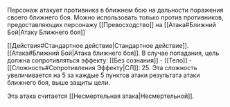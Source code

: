 
Персонаж атакует противника в ближнем бою на дальности поражения своего ближнего боя.
Можно использовать только против противников, предоставляющих персонажу [[Превосходство]] на [[Атака#Ближний Бой|Атаку Ближнего боя]] 

[[Действия#Стандартное действие|Стандартное действие]]. [[Атака#Ближний Бой|Атака ближнего боя]]. В случае попадания, цель должна сопротивляться эффекту: [[Без сознания]] - [[Тело]] - [[Сложность#Cопротивления Эффекту|СЛ]]: 25. Эта сложность увеличивается на 5 за каждые 5 пунктов атаки результата атаки ближнего боя, выше защиты цели. 

Эта атака считается [[Несмертельная атака|Несмертельной]]. 





